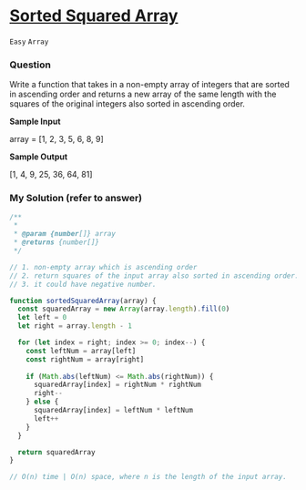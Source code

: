 # [Sorted Squared Array](https://www.algoexpert.io/questions/sorted-squared-array)

`Easy` `Array`

### Question
Write a function that takes in a non-empty array of integers that are sorted in ascending order and returns a new array of the same length with the squares of the original integers also sorted in ascending order.

**Sample Input**

array = [1, 2, 3, 5, 6, 8, 9]

**Sample Output**

[1, 4, 9, 25, 36, 64, 81]

### My Solution (refer to answer)
```js
/**
 * 
 * @param {number[]} array
 * @returns {number[]}
 */

// 1. non-empty array which is ascending order
// 2. return squares of the input array also sorted in ascending order.
// 3. it could have negative number.

function sortedSquaredArray(array) {
  const squaredArray = new Array(array.length).fill(0)
  let left = 0
  let right = array.length - 1

  for (let index = right; index >= 0; index--) {
    const leftNum = array[left]
    const rightNum = array[right]
    
    if (Math.abs(leftNum) <= Math.abs(rightNum)) {
      squaredArray[index] = rightNum * rightNum
      right--
    } else {
      squaredArray[index] = leftNum * leftNum 
      left++
    }
  }

  return squaredArray
}

// O(n) time | O(n) space, where n is the length of the input array.
```
